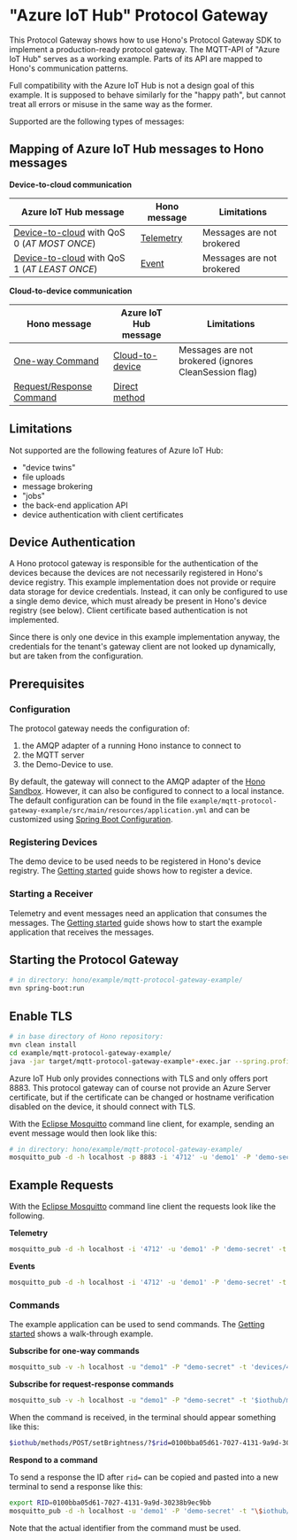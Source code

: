# "Azure IoT Hub" Protocol Gateway

This Protocol Gateway shows how to use Hono's Protocol Gateway SDK to implement a production-ready protocol gateway. 
The MQTT-API of "Azure IoT Hub" serves as a working example. Parts of its API are mapped to Hono's communication patterns.

Full compatibility with the Azure IoT Hub is not a design goal of this example. It is supposed to behave similarly for 
the "happy path", but cannot treat all errors or misuse in the same way as the former.  

Supported are the following types of messages:

## Mapping of Azure IoT Hub messages to Hono messages

**Device-to-cloud communication**

| Azure IoT Hub message | Hono message | Limitations |
|---|---|---|
| [Device-to-cloud](https://docs.microsoft.com/en-us/azure/iot-hub/iot-hub-devguide-d2c-guidance) with QoS 0 (*AT MOST ONCE*) | [Telemetry](https://www.eclipse.org/hono/docs/api/telemetry/#forward-telemetry-data) | Messages are not brokered | 
| [Device-to-cloud](https://docs.microsoft.com/en-us/azure/iot-hub/iot-hub-devguide-d2c-guidance) with QoS 1 (*AT LEAST ONCE*) | [Event](https://www.eclipse.org/hono/docs/api/event/#forward-event) | Messages are not brokered | 


**Cloud-to-device communication**

| Hono message | Azure IoT Hub message | Limitations |
|---|---|---|
| [One-way Command](https://www.eclipse.org/hono/docs/api/command-and-control/#send-a-one-way-command) | [Cloud-to-device](https://docs.microsoft.com/en-us/azure/iot-hub/iot-hub-devguide-messages-c2d) | Messages are not brokered (ignores CleanSession flag) | 
| [Request/Response Command](https://www.eclipse.org/hono/docs/api/command-and-control/#send-a-request-response-command) | [Direct method](https://docs.microsoft.com/en-us/azure/iot-hub/iot-hub-devguide-direct-methods) | |

## Limitations

Not supported are the following features of Azure IoT Hub:
 
 * "device twins"
 * file uploads 
 * message brokering 
 * "jobs"
 * the back-end application API 
 * device authentication with client certificates

## Device Authentication

A Hono protocol gateway is responsible for the authentication of the devices because the devices are not necessarily registered in Hono's device registry.
This example implementation does not provide or require data storage for device credentials. 
Instead, it can only be configured to use a single demo device, which must already be present in Hono's device registry (see below).
Client certificate based authentication is not implemented.

Since there is only one device in this example implementation anyway, the credentials for the tenant's gateway client are not looked up dynamically, but are taken from the configuration.
 

## Prerequisites

### Configuration

The protocol gateway needs the configuration of:

1. the AMQP adapter of a running Hono instance to connect to
2. the MQTT server 
3. the Demo-Device to use.

By default, the gateway will connect to the AMQP adapter of the [Hono Sandbox](https://www.eclipse.org/hono/sandbox/).
However, it can also be configured to connect to a local instance.
The default configuration can be found in the file `example/mqtt-protocol-gateway-example/src/main/resources/application.yml` 
and can be customized using [Spring Boot Configuration](https://docs.spring.io/spring-boot/docs/current/reference/html/spring-boot-features.html#boot-features-external-config). 


### Registering Devices

The demo device to be used needs to be registered in Hono's device registry. 
The [Getting started](https://www.eclipse.org/hono/getting-started/#registering-devices) guide shows how to register a device.
 
 
### Starting a Receiver

Telemetry and event messages need an application that consumes the messages. 
The [Getting started](https://www.eclipse.org/hono/getting-started/#starting-the-example-application) guide shows how to start the example application that receives the messages.
 
 
## Starting the Protocol Gateway

~~~sh
# in directory: hono/example/mqtt-protocol-gateway-example/
mvn spring-boot:run
~~~

 
## Enable TLS 

~~~sh
# in base directory of Hono repository:
mvn clean install
cd example/mqtt-protocol-gateway-example/
java -jar target/mqtt-protocol-gateway-example*-exec.jar --spring.profiles.active=ssl
~~~

Azure IoT Hub only provides connections with TLS and only offers port 8883. 
This protocol gateway can of course not provide an Azure Server certificate, 
but if the certificate can be changed or hostname verification disabled on the device, it should connect with TLS. 

With the [Eclipse Mosquitto](https://mosquitto.org/) command line client, for example, sending an event message would then look like this:

~~~sh
# in directory: hono/example/mqtt-protocol-gateway-example/
mosquitto_pub -d -h localhost -p 8883 -i '4712' -u 'demo1' -P 'demo-secret'  -t "devices/4712/messages/events/" -m "hello world" -V mqttv311 --cafile target/config/hono-demo-certs-jar/trusted-certs.pem -q 1
~~~
 

## Example Requests

With the [Eclipse Mosquitto](https://mosquitto.org/) command line client the requests look like the following.
 
**Telemetry**
 
~~~sh
mosquitto_pub -d -h localhost -i '4712' -u 'demo1' -P 'demo-secret' -t 'devices/4712/messages/events/?foo%20bar=b%5Fa%5Fz' -m "hello world" -V mqttv311 -q 0
~~~
 
**Events**
 
~~~sh
mosquitto_pub -d -h localhost -i '4712' -u 'demo1' -P 'demo-secret' -t 'devices/4712/messages/events/?foo%20bar=b%5Fa%5Fz' -m '{"alarm": 1}' -V mqttv311 -q 1
~~~
 
### Commands 

The example application can be used to send commands. 
The [Getting started](https://www.eclipse.org/hono/getting-started/#advanced-sending-commands-to-a-device) shows a walk-through example.

**Subscribe for one-way commands**
 
~~~sh
mosquitto_sub -v -h localhost -u "demo1" -P "demo-secret" -t 'devices/4712/messages/devicebound/#' -q 1
~~~
 
**Subscribe for request-response commands**
 
~~~sh
mosquitto_sub -v -h localhost -u "demo1" -P "demo-secret" -t '$iothub/methods/POST/#' -q 1
~~~

When the command is received, in the terminal should appear something like this:
~~~sh
$iothub/methods/POST/setBrightness/?$rid=0100bba05d61-7027-4131-9a9d-30238b9ec9bb {"brightness": 87}
~~~

**Respond to a command**
 
To send a response the ID after `rid=` can be copied and pasted into a new terminal to send a response like this:
~~~sh
export RID=0100bba05d61-7027-4131-9a9d-30238b9ec9bb
mosquitto_pub -d -h localhost -u 'demo1' -P 'demo-secret' -t "\$iothub/methods/res/200/?\$rid=$RID" -m ''{"success": true}' -q 1
~~~
Note that the actual identifier from the command must be used.
